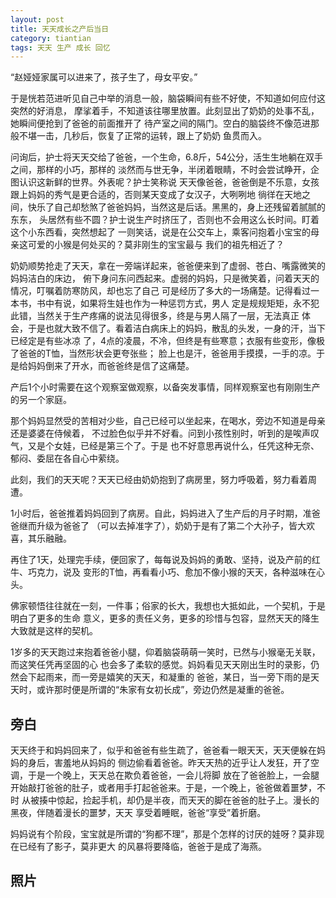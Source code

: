 ```yaml
---
layout: post
title: 天天成长之产后当日
category: tiantian
tags: 天天 生产 成长 回忆
---
```


“赵娅娅家属可以进来了，孩子生了，母女平安。”

于是恍若范进听见自己中举的消息一般，脑袋瞬间有些不好使，不知道如何应付这突然的好消息，
摩挲着手，不知道该往哪里放置。此刻显出了奶奶的处事不乱，她瞬间便抢到了爸爸的前面推开了
待产室之间的隔门。空白的脑袋终不像范进那般不堪一击，几秒后，恢复了正常的运转，跟上了奶奶
鱼贯而入。

问询后，护士将天天交给了爸爸，一个生命，6.8斤，54公分，活生生地躺在双手之间，那样的小巧，那样的
淡然而与世无争，半闭着眼睛，不时会尝试睁开，企图认识这新鲜的世界。外表呢？护士笑称说
天天像爸爸，爸爸倒是不乐意，女孩跟上妈妈的秀气是更合适的，否则某天变成了女汉子，大咧咧地
徜徉在天地之间，快乐了自己却愁煞了爸爸妈妈，当然这是后话。黑黑的，身上还残留着腻腻的东东，
头居然有些不圆？护士说生产时挤压了，否则也不会用这么长时间。盯着这个小东西看，突然想起了
一则笑话，说是在公交车上，乘客问抱着小宝宝的母亲这可爱的小猴是何处买的？莫非刚生的宝宝最与
我们的祖先相近了？

奶奶顺势抢走了天天，拿在一旁端详起来，爸爸便来到了虚弱、苍白、嘴露微笑的妈妈洁白的床边，
俯下身问东问西起来。虚弱的妈妈，只是微笑着，问着天天的情况，叮嘱着防寒防风，却也忘了自己
可是经历了多大的一场痛楚。记得看过一本书，书中有说，如果将生娃也作为一种惩罚方式，男人
定是规规矩矩，永不犯此错，当然关于生产疼痛的说法见得很多，终是与男人隔了一层，无法真正
体会，于是也就大致不信了。看着洁白病床上的妈妈，散乱的头发，一身的汗，当下已经定是有些冰凉
了，4点的凌晨，不冷，但终是有些寒意；衣服有些变形，像极了爸爸的T恤，当然形状会更夸张些；
脸上也是汗，爸爸用手摸摸，一手的凉。于是给妈妈倒来了开水，而爸爸终是信了这痛楚。

产后1个小时需要在这个观察室做观察，以备突发事情，同样观察室也有刚刚生产的另一个家庭。

那个妈妈显然受的苦相对少些，自己已经可以坐起来，在喝水，旁边不知道是母亲还是婆婆在侍候着，
不过脸色似乎并不好看。问到小孩性别时，听到的是唉声叹气，又是个女娃，已经是第三个了。于是
也不好意思再说什么，任凭这种无奈、郁闷、委屈在各自心中萦绕。

此刻，我们的天天呢？天天已经由奶奶抱到了病房里，努力呼吸着，努力看着周遭。

1小时后，爸爸推着妈妈回到了病房。自此，妈妈进入了生产后的月子时期，准爸爸继而升级为爸爸了
（可以去掉准字了），奶奶于是有了第二个大孙子，皆大欢喜，其乐融融。

再住了1天，处理完手续，便回家了，每每说及妈妈的勇敢、坚持，说及产前的红牛、巧克力，说及
变形的T恤，再看看小巧、愈加不像小猴的天天，各种滋味在心头。

佛家顿悟往往就在一刻，一件事；俗家的长大，我想也大抵如此，一个契机，于是明白了更多的生命
意义，更多的责任义务，更多的珍惜与包容，显然天天的降生大致就是这样的契机。

1岁多的天天跑过来抱着爸爸小腿，仰着脑袋萌萌一笑时，已然与小猴毫无关联，而这笑任凭再坚固的心
也会多了柔软的感觉。妈妈看见天天刚出生时的录影，仍然会下起雨来，而一旁是嬉笑的天天，和凝重的
爸爸，某日，当一旁下雨的是天天时，或许那时便是所谓的“朱家有女初长成”，旁边仍然是凝重的爸爸。


## 旁白

天天终于和妈妈回来了，似乎和爸爸有些生疏了，爸爸看一眼天天，天天便躲在妈妈的身后，害羞地从妈妈的
侧边偷看着爸爸。昨天天热的近乎让人发狂，开了空调，于是一个晚上，天天总在欺负着爸爸，一会儿将脚
放在了爸爸脸上，一会腿开始敲打爸爸的肚子，或者用手打起爸爸来。于是，一个晚上，爸爸做着噩梦，不时
从被揍中惊起，捡起手机，却仍是半夜，而天天的脚在爸爸的肚子上。漫长的黑夜，伴随着漫长的噩梦，天天
享受着睡眠，爸爸“享受”着折磨。

妈妈说有个阶段，宝宝就是所谓的“狗都不理”，那是个怎样的讨厌的娃呀？莫非现在已经有了影子，莫非更大
的风暴将要降临，爸爸于是成了海燕。

## 照片



